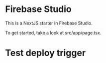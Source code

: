 # Firebase Studio

This is a NextJS starter in Firebase Studio.

To get started, take a look at src/app/page.tsx.

# Test deploy trigger

